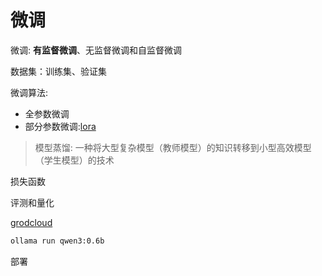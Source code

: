 # 微调

微调: **有监督微调**、无监督微调和自监督微调

数据集：训练集、验证集

微调算法: 

- 全参数微调
- 部分参数微调:[lora]()

> 模型蒸馏: 一种将大型复杂模型（教师模型）的知识转移到小型高效模型（学生模型）的技术

损失函数

评测和量化

[grodcloud](https://console.groq.com)

```sh
ollama run qwen3:0.6b


```

部署
